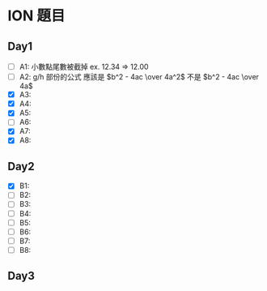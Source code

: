 # ION 題目

## Day1
- [ ] A1: 小數點尾數被截掉 ex. 12.34 => 12.00
- [ ] A2: g/h 部份的公式 應該是 $b^2 - 4ac \over 4a^2$ 不是 $b^2 - 4ac \over 4a$
- [x] A3:
- [x] A4: 
- [x] A5:
- [ ] A6: 
- [x] A7:
- [x] A8:
## Day2
- [x] B1:
- [ ] B2:
- [ ] B3:
- [ ] B4:
- [ ] B5:
- [ ] B6:
- [ ] B7:
- [ ] B8:
## Day3

